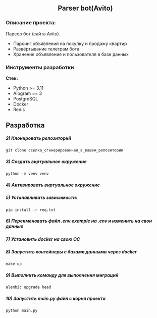 <h2 align="center">Parser bot(Avito)</h2>


### Описание проекта:
Парсер бот (сайта Avito).
- Парсинг объявлений на покупку и продажу квартир
- Развёртывание телеграм бота
- Хранение объявление и пользователя в базе данных

### Инструменты разработки

**Стек:**
- Python >= 3.11
- Aiogram == 3
- PostgreSQL
- Docker
- Redis

## Разработка

##### 2) Клонировать репозиторий

    git clone ссылка_сгенерированная_в_вашем_репозитории

##### 3) Создать виртуальное окружение

    python -m venv venv

##### 4) Активировать виртуальное окружение


##### 5) Устанавливать зависимости:

    pip install -r req.txt

##### 6) Переименовать файл .env.example на .env и изменить на свои данные

##### 7) Установить docker на свою ОС

##### 8) Запустить контейнеры с базами данными через docker

    make up

##### 9) Выполнить команду для выполнения миграций

    alembic upgrade head

##### 10) Запустить main.py файл c корня проекта

    python main.py


